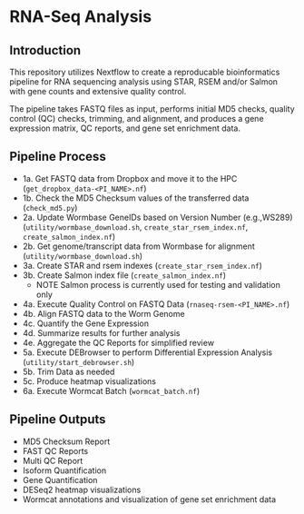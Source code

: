 # RNA-Seq Analysis

## Introduction

This repository utilizes Nextflow to create a reproducable bioinformatics pipeline for RNA sequencing analysis using STAR, RSEM and/or Salmon with gene counts and extensive quality control.

The pipeline takes FASTQ files as input, performs initial MD5 checks, quality control (QC) checks, trimming, and alignment, and produces a gene expression matrix, QC reports, and gene set enrichment data.



## Pipeline Process

* 1a. Get FASTQ data from Dropbox and move it to the HPC (`get_dropbox_data-<PI_NAME>.nf`)
* 1b. Check the MD5 Checksum values of the transferred data (`check_md5.py`)
* 2a. Update Wormbase GeneIDs based on Version Number (e.g.,WS289) (`utility/wormbase_download.sh`, `create_star_rsem_index.nf`, `create_salmon_index.nf`) 
* 2b. Get genome/transcript data from Wormbase for alignment (`utility/wormbase_download.sh`)
* 3a. Create STAR and rsem indexes (`create_star_rsem_index.nf`)
* 3b. Create Salmon index file (`create_salmon_index.nf`)
     * NOTE Salmon process is currently used for testing and validation only
* 4a. Execute Quality Control on FASTQ Data (`rnaseq-rsem-<PI_NAME>.nf`)
* 4b. Align FASTQ data to the Worm Genome
* 4c. Quantify the Gene Expression
* 4d. Summarize results for further analysis
* 4e. Aggregate the QC Reports for simplified review
* 5a. Execute DEBrowser to perform Differential Expression Analysis (`utility/start_debrowser.sh`)
* 5b. Trim Data as needed
* 5c. Produce heatmap visualizations  
* 6a. Execute Wormcat Batch (`wormcat_batch.nf`)



## Pipeline Outputs

* MD5 Checksum Report
* FAST QC Reports
* Multi QC Report
* Isoform Quantification
* Gene Quantification
* DESeq2 heatmap visualizations 
* Wormcat annotations and visualization of gene set enrichment data


